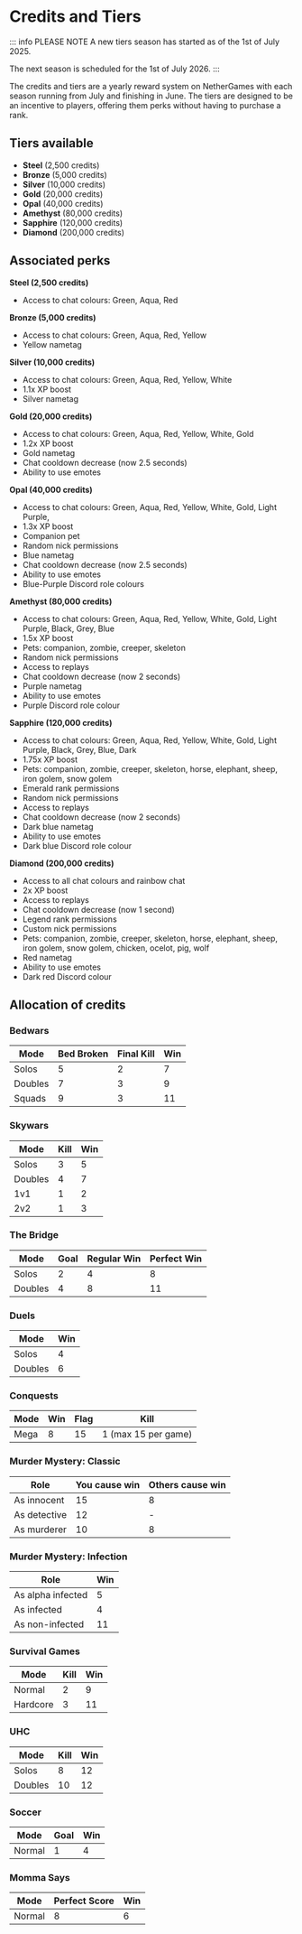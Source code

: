 # Credits and Tiers

::: info PLEASE NOTE
A new tiers season has started as of the 1st of July 2025.

The next season is scheduled for the 1st of July 2026.
:::

The credits and tiers are a yearly reward system on NetherGames with each season running from July and finishing in June. The tiers are designed to be an incentive to players, offering them perks without having to purchase a rank.

## Tiers available

* **Steel** (2,500 credits)
* **Bronze** (5,000 credits)
* **Silver** (10,000 credits)
* **Gold** (20,000 credits)
* **Opal** (40,000 credits)
* **Amethyst** (80,000 credits)
* **Sapphire** (120,000 credits)
* **Diamond** (200,000 credits)

## Associated perks

**Steel (2,500 credits)​**
* Access to chat colours: Green, Aqua, Red
 
**Bronze (5,000 credits)​**
* Access to chat colours: Green, Aqua, Red, Yellow
* Yellow nametag
 
**Silver (10,000 credits)​**
* Access to chat colours: Green, Aqua, Red, Yellow, White
* 1.1x XP boost
* Silver nametag
 
**Gold (20,000 credits)​**
* Access to chat colours: Green, Aqua, Red, Yellow, White, Gold
* 1.2x XP boost
* Gold nametag
* Chat cooldown decrease (now 2.5 seconds)
* Ability to use emotes
 
**Opal (40,000 credits)**
* Access to chat colours: Green, Aqua, Red, Yellow, White, Gold, Light Purple,
* 1.3x XP boost
* Companion pet
* Random nick permissions
* Blue nametag
* Chat cooldown decrease (now 2.5 seconds)
* Ability to use emotes
* Blue-Purple Discord role colours
 
**Amethyst (80,000 credits)**
* Access to chat colours: Green, Aqua, Red, Yellow, White, Gold, Light Purple, Black, Grey, Blue
* 1.5x XP boost
* Pets: companion, zombie, creeper, skeleton
* Random nick permissions
* Access to replays
* Chat cooldown decrease (now 2 seconds)
* Purple nametag
* Ability to use emotes
* Purple Discord role colour
 
**Sapphire (120,000 credits)**
* Access to chat colours: Green, Aqua, Red, Yellow, White, Gold, Light Purple, Black, Grey, Blue, Dark
* 1.75x XP boost
* Pets: companion, zombie, creeper, skeleton, horse, elephant, sheep, iron golem, snow golem
* Emerald rank permissions
* Random nick permissions
* Access to replays
* Chat cooldown decrease (now 2 seconds)
* Dark blue nametag
* Ability to use emotes
* Dark blue Discord role colour
 
**Diamond (200,000 credits)**
* Access to all chat colours and rainbow chat
* 2x XP boost
* Access to replays
* Chat cooldown decrease (now 1 second)
* Legend rank permissions
* Custom nick permissions
* Pets: companion, zombie, creeper, skeleton, horse, elephant, sheep, iron golem, snow golem, chicken, ocelot, pig, wolf
* Red nametag
* Ability to use emotes
* Dark red Discord colour

## Allocation of credits

### Bedwars

| Mode    | Bed Broken | Final Kill | Win |
|---------|------------|------------|-----|
| Solos   | 5          | 2          | 7   |
| Doubles | 7          | 3          | 9   |
| Squads  | 9          | 3          | 11  |

### Skywars

| Mode    | Kill | Win |
|---------|------|-----|
| Solos   | 3    | 5   |
| Doubles | 4    | 7   |
| 1v1     | 1    | 2   |
| 2v2     | 1    | 3   |

### The Bridge

| Mode    | Goal | Regular Win | Perfect Win |
|---------|------|-------------|-------------|
| Solos   | 2    | 4           | 8           |
| Doubles | 4    | 8           | 11          |

### Duels

| Mode    | Win |
|---------|-----|
| Solos   | 4   |
| Doubles | 6   |

### Conquests

| Mode | Win  | Flag  | Kill                   |
|------|------|-------|------------------------|
| Mega | 8    | 15    | 1 (max 15 per game)    |

### Murder Mystery: Classic

| Role         | You cause win | Others cause win |
|--------------|---------------|------------------|
| As innocent  | 15            | 8                |
| As detective | 12            | -                |
| As murderer  | 10            | 8                |

### Murder Mystery: Infection

| Role              | Win |
|-------------------|-----|
| As alpha infected | 5   |
| As infected       | 4   |
| As non-infected   | 11  |

### Survival Games

| Mode     | Kill | Win |
|----------|------|-----|
| Normal   | 2    | 9   |
| Hardcore | 3    | 11  |

### UHC

| Mode    | Kill | Win |
|---------|------|-----|
| Solos   | 8    | 12  |
| Doubles | 10   | 12  |

### Soccer

| Mode    | Goal | Win |
|---------|------|-----|
| Normal  | 1    | 4   |

### Momma Says

| Mode    | Perfect Score | Win |
|---------|---------------|-----|
| Normal  | 8             | 6   |
